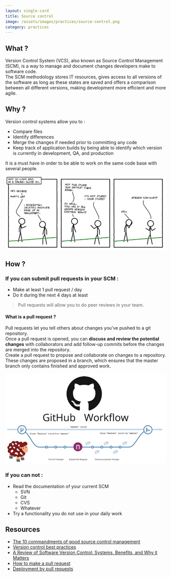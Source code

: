 ```yaml
---
layout: single-card
title: Source control
image: /assets/images/practices/source-control.png
category: practices
---
```



## What ?
Version Control System (VCS), also known as Source Control Management (SCM), is a way to manage and document changes developers make to software code.  
The SCM methodology stores IT resources, gives access to all versions of the software as long as these states are saved and offers a comparison between all different versions, making development more efficient and more agile.

## Why ?
Version control systems allow you to :
* Compare files
* Identify differences
* Merge the changes if needed prior to committing any code
* Keep track of application builds by being able to identify which version is currently in development, QA, and production

It is a must have in order to be able to work on the same code base with several people.

![Source control](/assets/images/source-control1.jpg)  

## How ?

### If you can submit pull requests in your SCM :
* Make at least 1 pull request / day
* Do it during the next 4 days at least

> Pull requests will allow you to do peer reviews in your team.

#### What is a pull request ?
Pull requests let you tell others about changes you've pushed to a git repository.  
Once a pull request is opened, you can **discuss and review the potential changes** with collaborators and add follow-up commits before the changes are merged into the repository.  
Create a pull request to propose and collaborate on changes to a repository.  
These changes are proposed in a branch, which ensures that the master branch only contains finished and approved work.

![Source control](/assets/images/source-control2.jpg)  

### If you can not :
* Read the documentation of your current SCM
    * SVN
    * Git
    * CVS
    * Whatever
* Try a functionality you do not use in your daily work

## Resources
* [The 10 commandments of good source control management](https://www.troyhunt.com/10-commandments-of-good-source-control/)
* [Version control best practices](https://www.git-tower.com/blog/version-control-best-practices/)
* [A Review of Software Version Control: Systems, Benefits, and Why it Matters](https://www.seguetech.com/a-review-of-software-version-control-systems-benefits-and-why-it-matters/)
* [How to make a pull request](https://www.atlassian.com/git/tutorials/making-a-pull-request)
* [Deployment by pull requests](https://www.madetech.com/blog/deployment-by-pull-requests)
